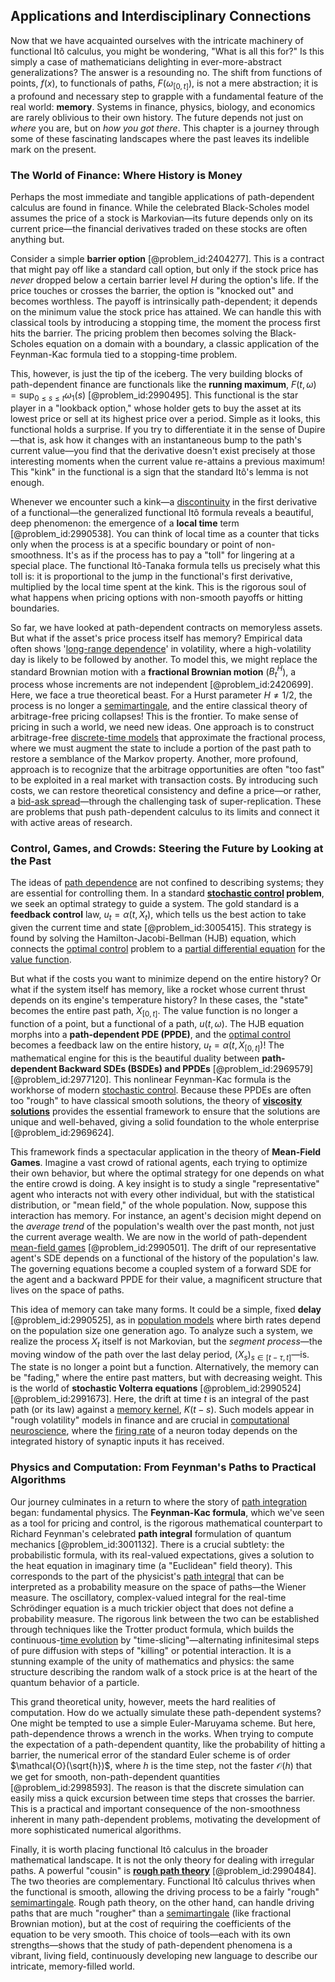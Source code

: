 ## Applications and Interdisciplinary Connections

Now that we have acquainted ourselves with the intricate machinery of functional Itô calculus, you might be wondering, "What is all this for?" Is this simply a case of mathematicians delighting in ever-more-abstract generalizations? The answer is a resounding no. The shift from functions of points, $f(x)$, to functionals of paths, $F(\omega_{[0,t]})$, is not a mere abstraction; it is a profound and necessary step to grapple with a fundamental feature of the real world: **memory**. Systems in finance, physics, biology, and economics are rarely oblivious to their own history. The future depends not just on *where* you are, but on *how you got there*. This chapter is a journey through some of these fascinating landscapes where the past leaves its indelible mark on the present.

### The World of Finance: Where History is Money

Perhaps the most immediate and tangible applications of path-dependent calculus are found in finance. While the celebrated Black-Scholes model assumes the price of a stock is Markovian—its future depends only on its current price—the financial derivatives traded on these stocks are often anything but.

Consider a simple **barrier option** [@problem_id:2404277]. This is a contract that might pay off like a standard call option, but only if the stock price has *never* dropped below a certain barrier level $H$ during the option's life. If the price touches or crosses the barrier, the option is "knocked out" and becomes worthless. The payoff is intrinsically path-dependent; it depends on the minimum value the stock price has attained. We can handle this with classical tools by introducing a stopping time, the moment the process first hits the barrier. The pricing problem then becomes solving the Black-Scholes equation on a domain with a boundary, a classic application of the Feynman-Kac formula tied to a stopping-time problem.

This, however, is just the tip of the iceberg. The very building blocks of path-dependent finance are functionals like the **running maximum**, $F(t,\omega) = \sup_{0 \le s \le t} \omega_1(s)$ [@problem_id:2990495]. This functional is the star player in a "lookback option," whose holder gets to buy the asset at its lowest price or sell at its highest price over a period. Simple as it looks, this functional holds a surprise. If you try to differentiate it in the sense of Dupire—that is, ask how it changes with an instantaneous bump to the path's current value—you find that the derivative doesn't exist precisely at those interesting moments when the current value re-attains a previous maximum! This "kink" in the functional is a sign that the standard Itô's lemma is not enough.

Whenever we encounter such a kink—a [discontinuity](@article_id:143614) in the first derivative of a functional—the generalized functional Itô formula reveals a beautiful, deep phenomenon: the emergence of a **local time** term [@problem_id:2990538]. You can think of local time as a counter that ticks only when the process is at a specific boundary or point of non-smoothness. It's as if the process has to pay a "toll" for lingering at a special place. The functional Itô-Tanaka formula tells us precisely what this toll is: it is proportional to the jump in the functional's first derivative, multiplied by the local time spent at the kink. This is the rigorous soul of what happens when pricing options with non-smooth payoffs or hitting boundaries.

So far, we have looked at path-dependent contracts on memoryless assets. But what if the asset's price process itself has memory? Empirical data often shows '[long-range dependence](@article_id:263470)' in volatility, where a high-volatility day is likely to be followed by another. To model this, we might replace the standard Brownian motion with a **fractional Brownian motion** ($B_t^H$), a process whose increments are not independent [@problem_id:2420699]. Here, we face a true theoretical beast. For a Hurst parameter $H \neq 1/2$, the process is no longer a [semimartingale](@article_id:187944), and the entire classical theory of arbitrage-free pricing collapses! This is the frontier. To make sense of pricing in such a world, we need new ideas. One approach is to construct arbitrage-free [discrete-time models](@article_id:267987) that approximate the fractional process, where we must augment the state to include a portion of the past path to restore a semblance of the Markov property. Another, more profound, approach is to recognize that the arbitrage opportunities are often "too fast" to be exploited in a real market with transaction costs. By introducing such costs, we can restore theoretical consistency and define a price—or rather, a [bid-ask spread](@article_id:139974)—through the challenging task of super-replication. These are problems that push path-dependent calculus to its limits and connect it with active areas of research.

### Control, Games, and Crowds: Steering the Future by Looking at the Past

The ideas of [path dependence](@article_id:138112) are not confined to describing systems; they are essential for controlling them. In a standard **[stochastic control](@article_id:170310) problem**, we seek an optimal strategy to guide a system. The gold standard is a **feedback control** law, $u_t = \alpha(t, X_t)$, which tells us the best action to take given the current time and state [@problem_id:3005415]. This strategy is found by solving the Hamilton-Jacobi-Bellman (HJB) equation, which connects the [optimal control](@article_id:137985) problem to a [partial differential equation](@article_id:140838) for the [value function](@article_id:144256).

But what if the costs you want to minimize depend on the entire history? Or what if the system itself has memory, like a rocket whose current thrust depends on its engine's temperature history? In these cases, the "state" becomes the entire past path, $X_{[0,t]}$. The value function is no longer a function of a point, but a functional of a path, $u(t, \omega)$. The HJB equation morphs into a **path-dependent PDE (PPDE)**, and the [optimal control](@article_id:137985) becomes a feedback law on the entire history, $u_t = \alpha(t, X_{[0,t]})$! The mathematical engine for this is the beautiful duality between **path-dependent Backward SDEs (BSDEs) and PPDEs** [@problem_id:2969579] [@problem_id:2977120]. This nonlinear Feynman-Kac formula is the workhorse of modern [stochastic control](@article_id:170310). Because these PPDEs are often too "rough" to have classical smooth solutions, the theory of **[viscosity solutions](@article_id:177102)** provides the essential framework to ensure that the solutions are unique and well-behaved, giving a solid foundation to the whole enterprise [@problem_id:2969624].

This framework finds a spectacular application in the theory of **Mean-Field Games**. Imagine a vast crowd of rational agents, each trying to optimize their own behavior, but where the optimal strategy for one depends on what the entire crowd is doing. A key insight is to study a single "representative" agent who interacts not with every other individual, but with the statistical distribution, or "mean field," of the whole population. Now, suppose this interaction has memory. For instance, an agent's decision might depend on the *average trend* of the population's wealth over the past month, not just the current average wealth. We are now in the world of path-dependent [mean-field games](@article_id:203637) [@problem_id:2990501]. The drift of our representative agent's SDE depends on a functional of the history of the population's law. The governing equations become a coupled system of a forward SDE for the agent and a backward PPDE for their value, a magnificent structure that lives on the space of paths.

This idea of memory can take many forms. It could be a simple, fixed **delay** [@problem_id:2990525], as in [population models](@article_id:154598) where birth rates depend on the population size one generation ago. To analyze such a system, we realize the process $X_t$ itself is not Markovian, but the *segment process*—the moving window of the path over the last delay period, $(X_s)_{s \in [t-\tau, t]}$—is. The state is no longer a point but a function. Alternatively, the memory can be "fading," where the entire past matters, but with decreasing weight. This is the world of **stochastic Volterra equations** [@problem_id:2990524] [@problem_id:2991673]. Here, the drift at time $t$ is an integral of the past path (or its law) against a [memory kernel](@article_id:154595), $K(t-s)$. Such models appear in "rough volatility" models in finance and are crucial in [computational neuroscience](@article_id:274006), where the [firing rate](@article_id:275365) of a neuron today depends on the integrated history of synaptic inputs it has received.

### Physics and Computation: From Feynman's Paths to Practical Algorithms

Our journey culminates in a return to where the story of [path integration](@article_id:164673) began: fundamental physics. The **Feynman-Kac formula**, which we've seen as a tool for pricing and control, is the rigorous mathematical counterpart to Richard Feynman's celebrated **path integral** formulation of quantum mechanics [@problem_id:3001132]. There is a crucial subtlety: the probabilistic formula, with its real-valued expectations, gives a solution to the heat equation in imaginary time (a "Euclidean" field theory). This corresponds to the part of the physicist's [path integral](@article_id:142682) that can be interpreted as a probability measure on the space of paths—the Wiener measure. The oscillatory, complex-valued integral for the real-time Schrödinger equation is a much trickier object that does not define a probability measure. The rigorous link between the two can be established through techniques like the Trotter product formula, which builds the continuous-[time evolution](@article_id:153449) by "time-slicing"—alternating infinitesimal steps of pure diffusion with steps of "killing" or potential interaction. It is a stunning example of the unity of mathematics and physics: the same structure describing the random walk of a stock price is at the heart of the quantum behavior of a particle.

This grand theoretical unity, however, meets the hard realities of computation. How do we actually simulate these path-dependent systems? One might be tempted to use a simple Euler-Maruyama scheme. But here, path-dependence throws a wrench in the works. When trying to compute the expectation of a path-dependent quantity, like the probability of hitting a barrier, the numerical error of the standard Euler scheme is of order $\mathcal{O}(\sqrt{h})$, where $h$ is the time step, not the faster $\mathcal{O}(h)$ that we get for smooth, non-path-dependent quantities [@problem_id:2998593]. The reason is that the discrete simulation can easily miss a quick excursion between time steps that crosses the barrier. This is a practical and important consequence of the non-smoothness inherent in many path-dependent problems, motivating the development of more sophisticated numerical algorithms.

Finally, it is worth placing functional Itô calculus in the broader mathematical landscape. It is not the only theory for dealing with irregular paths. A powerful "cousin" is **[rough path theory](@article_id:195865)** [@problem_id:2990484]. The two theories are complementary. Functional Itô calculus thrives when the functional is smooth, allowing the driving process to be a fairly "rough" [semimartingale](@article_id:187944). Rough path theory, on the other hand, can handle driving paths that are much "rougher" than a [semimartingale](@article_id:187944) (like fractional Brownian motion), but at the cost of requiring the coefficients of the equation to be very smooth. This choice of tools—each with its own strengths—shows that the study of path-dependent phenomena is a vibrant, living field, continuously developing new language to describe our intricate, memory-filled world.